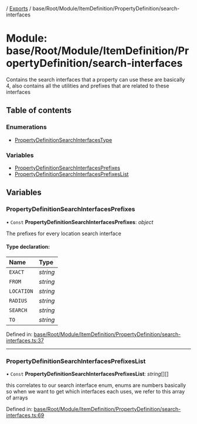 [](../README.md) / [Exports](../modules.md) / base/Root/Module/ItemDefinition/PropertyDefinition/search-interfaces

# Module: base/Root/Module/ItemDefinition/PropertyDefinition/search-interfaces

Contains the search interfaces that a property can use
these are basically 4, also contains all the utilities and prefixes
that are related to these interfaces

## Table of contents

### Enumerations

- [PropertyDefinitionSearchInterfacesType](../enums/base_root_module_itemdefinition_propertydefinition_search_interfaces.propertydefinitionsearchinterfacestype.md)

### Variables

- [PropertyDefinitionSearchInterfacesPrefixes](base_root_module_itemdefinition_propertydefinition_search_interfaces.md#propertydefinitionsearchinterfacesprefixes)
- [PropertyDefinitionSearchInterfacesPrefixesList](base_root_module_itemdefinition_propertydefinition_search_interfaces.md#propertydefinitionsearchinterfacesprefixeslist)

## Variables

### PropertyDefinitionSearchInterfacesPrefixes

• `Const` **PropertyDefinitionSearchInterfacesPrefixes**: *object*

The prefixes for every location search interface

#### Type declaration:

Name | Type |
:------ | :------ |
`EXACT` | *string* |
`FROM` | *string* |
`LOCATION` | *string* |
`RADIUS` | *string* |
`SEARCH` | *string* |
`TO` | *string* |

Defined in: [base/Root/Module/ItemDefinition/PropertyDefinition/search-interfaces.ts:37](https://github.com/onzag/itemize/blob/0e9b128c/base/Root/Module/ItemDefinition/PropertyDefinition/search-interfaces.ts#L37)

___

### PropertyDefinitionSearchInterfacesPrefixesList

• `Const` **PropertyDefinitionSearchInterfacesPrefixesList**: *string*[][]

this correlates to our search interface enum, enums are numbers basically
so when we want to get which interfaces each uses, we refer to this
array of arrays

Defined in: [base/Root/Module/ItemDefinition/PropertyDefinition/search-interfaces.ts:69](https://github.com/onzag/itemize/blob/0e9b128c/base/Root/Module/ItemDefinition/PropertyDefinition/search-interfaces.ts#L69)
